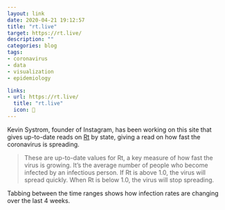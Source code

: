 ```yaml
---
layout: link
date: 2020-04-21 19:12:57
title: "rt.live"
target: https://rt.live/
description: ""
categories: blog
tags:
- coronavirus
- data
- visualization
- epidemiology

links:
- url: https://rt.live/
  title: "rt.live"
  icon: 🦠
---
```


Kevin Systrom, founder of Instagram, has been working on this site that gives up-to-date reads on [Rt](https://en.wikipedia.org/wiki/Basic_reproduction_number "Basic reproduction number") by state, giving a read on how fast the coronavirus is spreading.

> These are up-to-date values for Rt, a key measure of how fast the virus is growing. It’s the average number of people who become infected by an infectious person. If Rt is above 1.0, the virus will spread quickly. When Rt is below 1.0, the virus will stop spreading.

Tabbing between the time ranges shows how infection rates are changing over the last 4 weeks.
